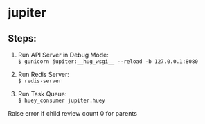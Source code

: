 # jupiter

## Steps:
1. Run API Server in Debug Mode:  
`$ gunicorn jupiter:__hug_wsgi__ --reload -b 127.0.0.1:8080`

2. Run Redis Server:  
`$ redis-server`

2. Run Task Queue:  
`$ huey_consumer jupiter.huey`  

  Raise error if child review count 0 for parents
